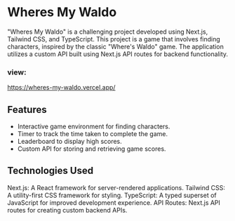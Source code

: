 # Wheres My Waldo

"Wheres My Waldo" is a challenging project developed using Next.js, Tailwind CSS, and TypeScript. This project is a game that involves finding characters, inspired by the classic "Where's Waldo" game. The application utilizes a custom API built using Next.js API routes for backend functionality.

### view:

https://wheres-my-waldo.vercel.app/

## Features

- Interactive game environment for finding characters.
- Timer to track the time taken to complete the game.
- Leaderboard to display high scores.
- Custom API for storing and retrieving game scores.

## Technologies Used

Next.js: A React framework for server-rendered applications.
Tailwind CSS: A utility-first CSS framework for styling.
TypeScript: A typed superset of JavaScript for improved development experience.
API Routes: Next.js API routes for creating custom backend APIs.
